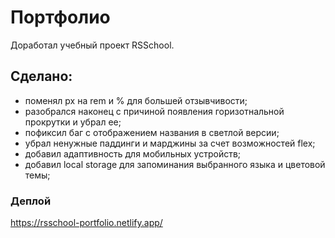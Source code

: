 # Портфолио

Доработал учебный проект RSSchool.

## Сделано:

- поменял px на rem и % для большей отзывчивости;
- разобрался наконец с причиной появления горизотнальной прокрутки и убрал ее;
- пофиксил баг с отображением названия в светлой версии;
- убрал ненужные паддинги и марджины за счет возможностей flex;
- добавил адаптивность для мобильных устройств;
- добавил local storage для запоминания выбранного языка и цветовой темы;

### Деплой

https://rsschool-portfolio.netlify.app/
